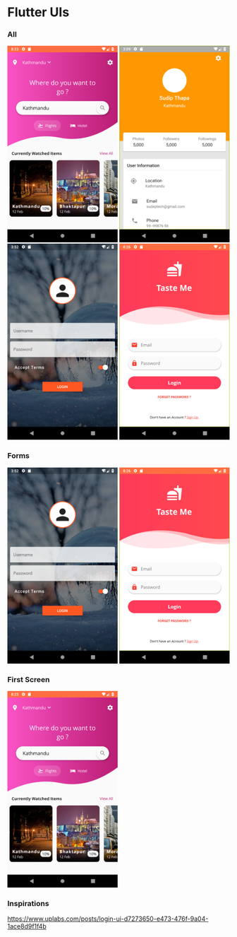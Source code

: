 # Flutter UIs
### All
<img src= "screenshots/home-page1.png" width="250px"> <img src= "screenshots/card-profile.png" width="250px"> <img src= "screenshots/login-form1.png" width="250px"> <img src= "screenshots/login2.png" width="250px">

### Forms
<img src= "screenshots/login-form1.png" width="250px"> <img src= "screenshots/login2.png" width="250px">

### First Screen
<img src= "screenshots/home-page1.png" width="250px">


### Inspirations
https://www.uplabs.com/posts/login-ui-d7273650-e473-476f-9a04-1ace8d9f1f4b
